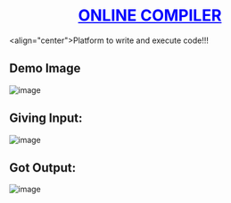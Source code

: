 <h1 align="center" style="color:blue;"><u>ONLINE COMPILER</u></h1>

<align="center">Platform to write and execute code!!! 


## Demo Image
![image](https://github.com/user-attachments/assets/cdea01ba-1af1-41ca-b5a7-97f6f1d8e1d9)



## Giving Input:
![image](https://github.com/user-attachments/assets/0dc65ba5-00fe-46dc-b023-d6539a240c00)



## Got Output:
![image](https://github.com/user-attachments/assets/d53ff2ba-3f3c-422c-a3cc-3e7dbd5b97ed)












